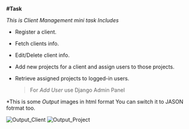 **#Task**

*This is Client Management mini task Includes*

* Register a client.
* Fetch clients info.
* Edit/Delete client info.
* Add new projects for a client and assign users to those projects.
* Retrieve assigned projects to logged-in users.

  >For *Add User* use Django Admin Panel
  
*This is some *Output* images in html format
You can switch it to JASON fotrmat too.

![Output_Client](https://github.com/3OOM/Nimap_Task/assets/94597273/7783b18c-ebb6-43d7-b6d5-fddf32738192)
![Output_Project](https://github.com/3OOM/Nimap_Task/assets/94597273/eef589a5-6e2e-419a-bb27-de206d6d9bcf)
